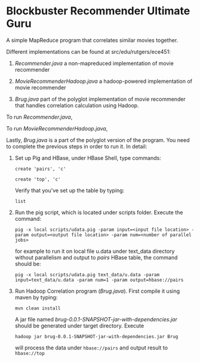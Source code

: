 Blockbuster Recommender Ultimate Guru
====

A simple MapReduce program that correlates similar movies together.

Different implementations can be found at src/edu/rutgers/ece451:

1.  *Recommender.java* a non-mapreduced implementation of movie recommender

2.  *MovieRecommenderHadoop.java* a hadoop-powered implementation of movie recommender

3.  *Brug.java* part of the polyglot implementation of movie recommender that handles correlation calculation using Hadoop.


To run *Recommender.java*, 


To run *MovieRecommenderHadoop.java*,

Lastly, *Brug.java* is a part of the polyglot version of the program. You need to complete the previous steps in order to run it. In detail:

1.  Set up Pig and HBase, under HBase Shell, type commands: 

        create 'pairs', 'c'

        create 'top', 'c'

    Verify that you've set up the table by typing:

        list

2.  Run the pig script, which is located under scripts folder. Execute the command:

        pig -x local scripts/udata.pig -param input=<input file location> -param output=<output file location> -param num=<number of parallel jobs>

    for example to run it on local file u.data under text_data directory without parallelism and output to *pairs* HBase table, the command should be:

        pig -x local scripts/udata.pig text_data/u.data -param input=text_data/u.data -param num=1 -param output=hbase://pairs

3.  Run Hadoop Correlation program (*Brug.java*). First compile it using maven by typing:

        mvn clean install

    A jar file named *brug-0.0.1-SNAPSHOT-jar-with-dependencies.jar* should be generated under target directory. Execute

        hadoop jar brug-0.0.1-SNAPSHOT-jar-with-dependencies.jar Brug

    will process the data under `hbase://pairs` and output result to `hbase://top`


